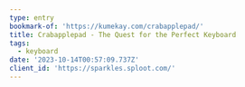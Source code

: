 ```yaml
---
type: entry
bookmark-of: 'https://kumekay.com/crabapplepad/'
title: Crabapplepad - The Quest for the Perfect Keyboard
tags:
  - keyboard
date: '2023-10-14T00:57:09.737Z'
client_id: 'https://sparkles.sploot.com/'
---
```


